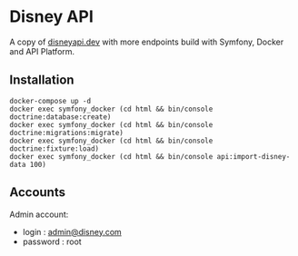 # Disney API
A copy of [disneyapi.dev](https://disneyapi.dev/) with more endpoints build with Symfony, Docker and API Platform.

## Installation
````shell
docker-compose up -d
docker exec symfony_docker (cd html && bin/console doctrine:database:create)
docker exec symfony_docker (cd html && bin/console doctrine:migrations:migrate)
docker exec symfony_docker (cd html && bin/console doctrine:fixture:load)
docker exec symfony_docker (cd html && bin/console api:import-disney-data 100)
````

## Accounts
Admin account:
- login : admin@disney.com
- password : root
